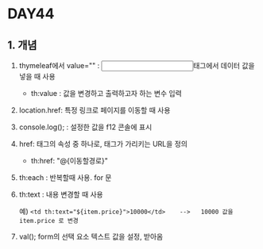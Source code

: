 # DAY44

## 1. 개념

1. thymeleaf에서 value="" : <input>태그에서 데이터 값을 넣을 때 사용 

     * th:value : 값을 변경하고 출력하고자 하는 변수 입력

2. location.href: 특정 링크로 페이지를 이동할 때 사용

3. console.log(); : 설정한 값을 f12 콘솔에 표시

4. href: <a> 태그의 속성 중 하나로, <a> 태그가 가리키는 URL을 정의
  
      * th:href: "@{이동할경로}"

5. th:each : 반복할때 사용. for 문
  
6. th:text : 내용 변경할 때 사용
  
   예) 
    `<td th:text="${item.price}">10000</td>    -->   10000 값을 item.price 로 변경`
 
7. val(); form의 선택 요소 텍스트 값을 설정, 받아옴

